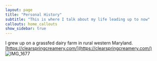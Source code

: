 ```yaml
---
layout: page
title: "Personal History"
subtitle: "This is where I talk about my life leading up to now"
callouts: home_callouts
show_sidebar: true
---
```


I grew up on a grassfed dairy farm in rural western Maryland. [https://clearspringcreamery.com/](https://clearspringcreamery.com/)
![IMG_1677](https://github.com/paul-seibert/paul-seibert.github.io/assets/61629920/5b4b48e2-8af2-48cd-832e-723124826380)
